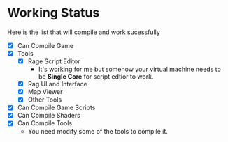 # Working Status

Here is the list that will compile and work sucessfully

- [x] Can Compile Game
- [x] Tools
  - [x] Rage Script Editor
    - It's working for me but somehow your virtual machine needs to be **Single Core** for script edtior to work.   
  - [x] Rag UI and Interface
  - [x] Map Viewer
  - [x] Other Tools 
- [x] Can Compile Game Scripts
- [x] Can Compile Shaders
- [x] Can Compile Tools
   - You need modify some of the tools to compile it. 
